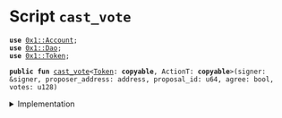 
<a name="cast_vote"></a>

# Script `cast_vote`





<pre><code><b>use</b> <a href="../../modules/doc/Account.md#0x1_Account">0x1::Account</a>;
<b>use</b> <a href="../../modules/doc/Dao.md#0x1_Dao">0x1::Dao</a>;
<b>use</b> <a href="../../modules/doc/Token.md#0x1_Token">0x1::Token</a>;
</code></pre>




<pre><code><b>public</b> <b>fun</b> <a href="cast_vote.md#cast_vote">cast_vote</a>&lt;<a href="../../modules/doc/Token.md#0x1_Token">Token</a>: <b>copyable</b>, ActionT: <b>copyable</b>&gt;(signer: &signer, proposer_address: address, proposal_id: u64, agree: bool, votes: u128)
</code></pre>



<details>
<summary>Implementation</summary>


<pre><code><b>fun</b> <a href="cast_vote.md#cast_vote">cast_vote</a>&lt;<a href="../../modules/doc/Token.md#0x1_Token">Token</a>: <b>copy</b> + drop + store, ActionT: <b>copy</b> + drop + store&gt;(
    signer: &signer,
    proposer_address: address,
    proposal_id: u64,
    agree: bool,
    votes: u128,
) {
    <b>let</b> votes = <a href="../../modules/doc/Account.md#0x1_Account_withdraw">Account::withdraw</a>&lt;<a href="../../modules/doc/Token.md#0x1_Token">Token</a>&gt;(signer, votes);
    <a href="../../modules/doc/Dao.md#0x1_Dao_cast_vote">Dao::cast_vote</a>&lt;<a href="../../modules/doc/Token.md#0x1_Token">Token</a>, ActionT&gt;(signer, proposer_address, proposal_id, votes, agree);
}
</code></pre>



</details>
